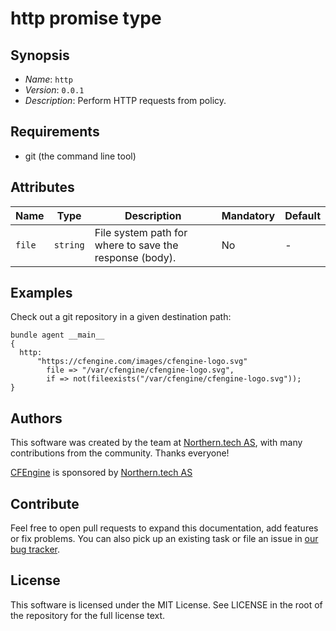 # http promise type

## Synopsis

* *Name*: `http`
* *Version*: `0.0.1`
* *Description*: Perform HTTP requests from policy.

## Requirements

* git (the command line tool)

## Attributes

| Name            | Type      | Description                                              | Mandatory | Default  |
| --------------- | --------- | -------------------------------------------------------- | --------- | -------- |
| `file`          | `string`  | File system path for where to save the response (body).  | No        | -        |

## Examples

Check out a git repository in a given destination path:

```cfengine3
bundle agent __main__
{
  http:
      "https://cfengine.com/images/cfengine-logo.svg"
        file => "/var/cfengine/cfengine-logo.svg",
        if => not(fileexists("/var/cfengine/cfengine-logo.svg"));
}
```

## Authors

This software was created by the team at [Northern.tech AS](https://northern.tech), with many contributions from the community. Thanks everyone!

[CFEngine](https://cfengine.com) is sponsored by [Northern.tech AS](https://northern.tech)

## Contribute

Feel free to open pull requests to expand this documentation, add features or fix problems.
You can also pick up an existing task or file an issue in [our bug tracker](https://tracker.mender.io/issues/).

## License

This software is licensed under the MIT License. See LICENSE in the root of the repository for the full license text.
